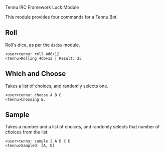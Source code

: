Tennu IRC Framework Luck Module

This module provides four commands for a Tennu Bot.

## Roll

Roll's dice, as per the `dados` module.

```
<user>tennu: roll 4d6+12
<tennu>Rolling 4d6+12 | Result: 25
```

## Which and Choose

Takes a list of choices, and randomly selects one.

```
<user>tennu: choose A B C
<tennu>Choosing B.
```

## Sample

Takes a number and a list of choices, and randomly selects that number of
choices from the list.

```
<user>tennu: sample 2 A B C D
<tennu>Sampled: [A, D]
```

